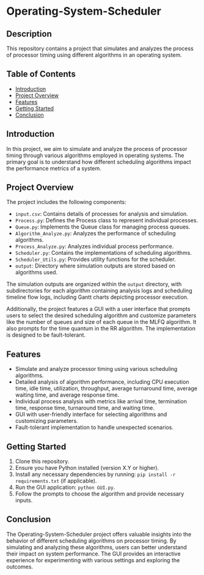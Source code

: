 # Operating-System-Scheduler

## Description
This repository contains a project that simulates and analyzes the process of processor timing using different algorithms in an operating system.

## Table of Contents
- [Introduction](#introduction)
- [Project Overview](#project-overview)
- [Features](#features)
- [Getting Started](#getting-started)
- [Conclusion](#conclusion)

## Introduction
In this project, we aim to simulate and analyze the process of processor timing through various algorithms employed in operating systems. The primary goal is to understand how different scheduling algorithms impact the performance metrics of a system.

## Project Overview
The project includes the following components:
- `input.csv`: Contains details of processes for analysis and simulation.
- `Process.py`: Defines the Process class to represent individual processes.
- `Queue.py`: Implements the Queue class for managing process queues.
- `Algorithm_Analyze.py`: Analyzes the performance of scheduling algorithms.
- `Process_Analyze.py`: Analyzes individual process performance.
- `Scheduler.py`: Contains the implementations of scheduling algorithms.
- `Scheduler_Utils.py`: Provides utility functions for the scheduler.
- `output`: Directory where simulation outputs are stored based on algorithms used.

The simulation outputs are organized within the `output` directory, with subdirectories for each algorithm containing analysis logs and scheduling timeline flow logs, including Gantt charts depicting processor execution.

Additionally, the project features a GUI with a user interface that prompts users to select the desired scheduling algorithm and customize parameters like the number of queues and size of each queue in the MLFQ algorithm. It also prompts for the time quantum in the RR algorithm. The implementation is designed to be fault-tolerant.

## Features
- Simulate and analyze processor timing using various scheduling algorithms.
- Detailed analysis of algorithm performance, including CPU execution time, idle time, utilization, throughput, average turnaround time, average waiting time, and average response time.
- Individual process analysis with metrics like arrival time, termination time, response time, turnaround time, and waiting time.
- GUI with user-friendly interface for selecting algorithms and customizing parameters.
- Fault-tolerant implementation to handle unexpected scenarios.

## Getting Started
1. Clone this repository.
2. Ensure you have Python installed (version X.Y or higher).
3. Install any necessary dependencies by running: `pip install -r requirements.txt` (if applicable).
4. Run the GUI application: `python GUI.py`.
5. Follow the prompts to choose the algorithm and provide necessary inputs.

## Conclusion
The Operating-System-Scheduler project offers valuable insights into the behavior of different scheduling algorithms on processor timing. By simulating and analyzing these algorithms, users can better understand their impact on system performance. The GUI provides an interactive experience for experimenting with various settings and exploring the outcomes.
